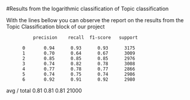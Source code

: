 #Results from the logarithmic classification of Topic classification


With the lines bellow you can observe the report on the results from the Topic Classification block of our project

              precision    recall  f1-score   support

          0       0.94      0.93      0.93      3175
          1       0.70      0.64      0.67      3009
          2       0.85      0.85      0.85      2976
          3       0.74      0.82      0.78      3008
          4       0.77      0.78      0.77      2866
          5       0.74      0.75      0.74      2986
          6       0.92      0.91      0.92      2980

avg / total       0.81      0.81      0.81     21000
